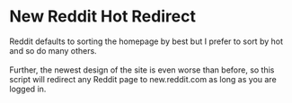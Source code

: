 <h1>New Reddit Hot Redirect</h1>
Reddit defaults to sorting the homepage by best but I prefer to sort by hot and so do many others.<br><br>
Further, the newest design of the site is even worse than before, so this script will redirect any Reddit page to new.reddit.com as long as you are logged in.
